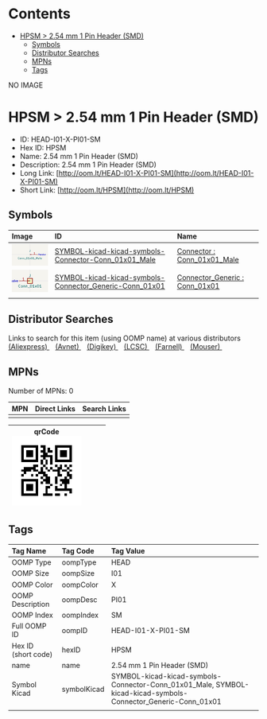 



Contents
========

* [HPSM > 2.54 mm 1 Pin Header (SMD)](#hpsm--254-mm-1-pin-header-smd)
	* [Symbols](#symbols)
	* [Distributor Searches](#distributor-searches)
	* [MPNs](#mpns)
	* [Tags](#tags)
  
NO IMAGE  
# HPSM > 2.54 mm 1 Pin Header (SMD)

- ID: HEAD-I01-X-PI01-SM
- Hex ID: HPSM
- Name: 2.54 mm 1 Pin Header (SMD)
- Description: 2.54 mm 1 Pin Header (SMD)
- Long Link: [http://oom.lt/HEAD-I01-X-PI01-SM](http://oom.lt/HEAD-I01-X-PI01-SM)
- Short Link: [http://oom.lt/HPSM](http://oom.lt/HPSM)

## Symbols
  

|Image|ID|Name|
| :--- | :--- | :--- |
|[![](https://raw.githubusercontent.com/oomlout/oomlout_OOMP_eda_V2/main/SYMBOL/kicad/kicad-symbols/Connector/Conn_01x01_Male/image_140.png)](https://github.com/oomlout/oomlout_OOMP_eda_V2/tree/main/SYMBOL/kicad/kicad-symbols/Connector/Conn_01x01_Male/)|[SYMBOL-kicad-kicad-symbols-Connector-Conn_01x01_Male](https://github.com/oomlout/oomlout_OOMP_eda_V2/tree/main/SYMBOL/kicad/kicad-symbols/Connector/Conn_01x01_Male/)|[Connector : Conn_01x01_Male](https://github.com/oomlout/oomlout_OOMP_eda_V2/tree/main/SYMBOL/kicad/kicad-symbols/Connector/Conn_01x01_Male/)|
|[![](https://raw.githubusercontent.com/oomlout/oomlout_OOMP_eda_V2/main/SYMBOL/kicad/kicad-symbols/Connector_Generic/Conn_01x01/image_140.png)](https://github.com/oomlout/oomlout_OOMP_eda_V2/tree/main/SYMBOL/kicad/kicad-symbols/Connector_Generic/Conn_01x01/)|[SYMBOL-kicad-kicad-symbols-Connector_Generic-Conn_01x01](https://github.com/oomlout/oomlout_OOMP_eda_V2/tree/main/SYMBOL/kicad/kicad-symbols/Connector_Generic/Conn_01x01/)|[Connector_Generic : Conn_01x01](https://github.com/oomlout/oomlout_OOMP_eda_V2/tree/main/SYMBOL/kicad/kicad-symbols/Connector_Generic/Conn_01x01/)|
||||

## Distributor Searches
  
Links to search for this item (using OOMP name) at various distributors  
[(Aliexpress) ](https://www.aliexpress.com/wholesale?SearchText=11172.54+mm+1+Pin+Header+SMD)&nbsp;&nbsp;&nbsp;[(Avnet) ](https://www.avnet.com/shop/us/search/2.54+mm+1+Pin+Header+SMD)&nbsp;&nbsp;&nbsp;[(Digikey) ](https://www.digikey.co.uk/en/products/result?s=2.54+mm+1+Pin+Header+SMD)&nbsp;&nbsp;&nbsp;[(LCSC) ](https://www.lcsc.com/search?q=2.54+mm+1+Pin+Header+SMD)&nbsp;&nbsp;&nbsp;[(Farnell) ](https://uk.farnell.com/search?st=2.54+mm+1+Pin+Header+SMD)&nbsp;&nbsp;&nbsp;[(Mouser) ](https://www.mouser.com/c/?q=2.54+mm+1+Pin+Header+SMD)&nbsp;&nbsp;&nbsp;
## MPNs
  
Number of MPNs: 0  

|MPN|Direct Links|Search Links|
| :--- | :--- | :--- |
||||
  

|qrCode<br>[![](https://raw.githubusercontent.com/oomlout/oomlout_OOMP_parts_V2/main/HEAD/I01/X/PI01/SM/qrCode_140.png)](https://github.com/oomlout/oomlout_OOMP_parts_V2/tree/main/HEAD/I01/X/PI01/SM/qrCode.png)||||
| :---: | :---: | :---: | :---: |

## Tags
  

|Tag Name|Tag Code|Tag Value|
| :--- | :--- | :--- |
|OOMP Type|oompType|HEAD|
|OOMP Size|oompSize|I01|
|OOMP Color|oompColor|X|
|OOMP Description|oompDesc|PI01|
|OOMP Index|oompIndex|SM|
|Full OOMP ID|oompID|HEAD-I01-X-PI01-SM|
|Hex ID (short code)|hexID|HPSM|
|name|name|2.54 mm 1 Pin Header (SMD)|
|Symbol Kicad|symbolKicad|SYMBOL-kicad-kicad-symbols-Connector-Conn_01x01_Male, SYMBOL-kicad-kicad-symbols-Connector_Generic-Conn_01x01|
||||

